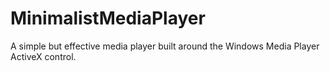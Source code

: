 MinimalistMediaPlayer
===========

A simple but effective media player built around the Windows Media Player ActiveX control.


